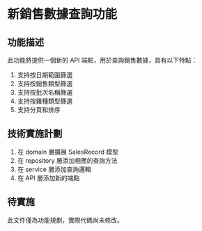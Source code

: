 # 新銷售數據查詢功能

## 功能描述

此功能將提供一個新的 API 端點，用於查詢銷售數據，具有以下特點：

1. 支持按日期範圍篩選
2. 支持按銷售類型篩選
3. 支持按批次名稱篩選
4. 支持按雞種類型篩選
5. 支持分頁和排序

## 技術實施計劃

1. 在 domain 層擴展 SalesRecord 模型
2. 在 repository 層添加相應的查詢方法
3. 在 service 層添加查詢邏輯
4. 在 API 層添加新的端點

## 待實施

此文件僅為功能規劃，實際代碼尚未修改。
